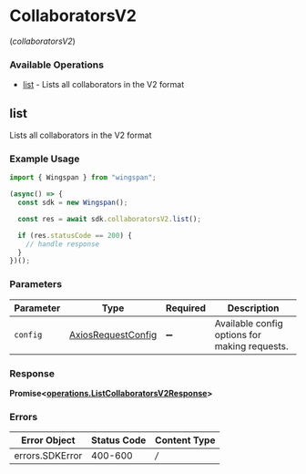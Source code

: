 # CollaboratorsV2
(*collaboratorsV2*)

### Available Operations

* [list](#list) - Lists all collaborators in the V2 format

## list

Lists all collaborators in the V2 format

### Example Usage

```typescript
import { Wingspan } from "wingspan";

(async() => {
  const sdk = new Wingspan();

  const res = await sdk.collaboratorsV2.list();

  if (res.statusCode == 200) {
    // handle response
  }
})();
```

### Parameters

| Parameter                                                    | Type                                                         | Required                                                     | Description                                                  |
| ------------------------------------------------------------ | ------------------------------------------------------------ | ------------------------------------------------------------ | ------------------------------------------------------------ |
| `config`                                                     | [AxiosRequestConfig](https://axios-http.com/docs/req_config) | :heavy_minus_sign:                                           | Available config options for making requests.                |


### Response

**Promise<[operations.ListCollaboratorsV2Response](../../sdk/models/operations/listcollaboratorsv2response.md)>**
### Errors

| Error Object    | Status Code     | Content Type    |
| --------------- | --------------- | --------------- |
| errors.SDKError | 400-600         | */*             |
